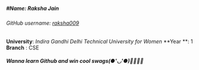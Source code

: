 ##### #Name: Raksha Jain

###### GitHub username: [raksha009](https://github.com/raksha009)

**University**: *Indira Gandhi Delhi Technical University for Women*
**Year **: 1
**Branch** : CSE

##### Wanna learn Github and win cool swags(●'◡'●)🤘🏻🤘🏻

